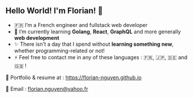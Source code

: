 <!--
**florian-nguyen/florian-nguyen** is a ✨ _special_ ✨ repository because its `README.md` (this file) appears on your GitHub profile.

Here are some ideas to get you started:

- 🔭 I’m currently working on ...
- 🌱 I’m currently learning ...
- 👯 I’m looking to collaborate on ...
- 🤔 I’m looking for help with ...
- 💬 Ask me about ...
- 📫 How to reach me: ...
- 😄 Pronouns: ...
- ⚡ Fun fact: ...
-->


## Hello World! I'm **Florian**! 👋

- :fr: I’m a French engineer and fullstack web developer
- 🌱 I’m currently learning **Golang**, **React**, **GraphQL** and more generally **web development**
- ✨ There isn't a day that I spend without **learning something new**, whether programming-related or not!
- ⚡ Feel free to contact me in any of these languages : :fr:, :jp:, :de: and :uk: !

:pushpin: Portfolio & resume at : https://florian-nguyen.github.io

:pushpin: Email : [florian.nguyen@yahoo.fr](mailto:florian.nguyen@yahoo.fr)

